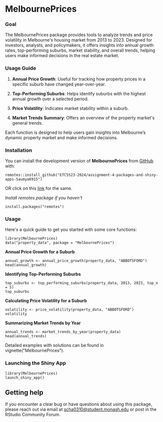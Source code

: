 
# MelbournePrices

<!-- badges: start -->
<!-- badges: end -->

### Goal

The MelbournePrices package provides tools to analyze trends and price volatility in Melbourne's housing market from 2013 to 2023.
Designed for investors, analysts, and policymakers, it offers insights into annual growth rates, top-performing suburbs, market stability, and overall trends, helping users make informed decisions in the real estate market.


### Usage Guide

1. **Annual Price Growth**: Useful for tracking how property prices in a specific suburb have changed year-over-year.

2. **Top-Performing Suburbs**: Helps identify suburbs with the highest annual growth over a selected period.

3. **Price Volatility**: Indicates market stability within a suburb.

4. **Market Trends Summary**: Offers an overview of the property market's general trends.

Each function is designed to help users gain insights into Melbourne’s dynamic property market and make informed decisions. 


### Installation

You can install the development version of **MelbournePrices** from [GitHub](https://github.com/) with:

```{r}
remotes::install_github("ETC5523-2024/assignment-4-packages-and-shiny-apps-Saumya6915")
```

OR click on this [link](https://github.com/ETC5523-2024/assignment-4-packages-and-shiny-apps-Saumya6915) for the same.


*Install remotes package if you haven't*

```{r}
install.packages("remotes")
```

### Usage 

Here's a quick guide to get you started with some core functions:

```{r}
library(MelbournePrices)
data("property_data", package = "MelbournePrices")
```

**Annual Price Growth for a Suburb**

```{r}
annual_growth <- annual_price_growth(property_data, "ABBOTSFORD")
head(annual_growth)
```

**Identifying Top-Performing Suburbs**

```{r}
top_suburbs <- top_performing_suburbs(property_data, 2013, 2023, top_n = 5)
top_suburbs
```

**Calculating Price Volatility for a Suburb**

```{r}
volatility <- price_volatility(property_data, "ABBOTSFORD")
volatility
```

**Summarizing Market Trends by Year**

```{r}
annual_trends <- market_trends_by_year(property_data)
head(annual_trends)
```

Detailed examples with solutions can be found in vignette("MelbournePrices").

### Launching the Shiny App

```{r}
library(MelbournePrices)
launch_shiny_app()
```

## Getting help 

If you encounter a clear bug or have questions about using this package, 
please reach out via email at [scha0310@student.monash.edu](mailto:scha0310@student.monash.edu) or post in the RStudio Community Forum. 

